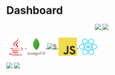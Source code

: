 # Dashboard

<div align="center">
  <a href="https://github.com/luizinhoh2o1">
  <img height="160em" src="https://github-readme-stats.vercel.app/api?username=luizinhoh2o1&show_icons=true&theme=dracula&include_all_commits=true&count_private=true"/>
  <img height="160em" src="https://github-readme-stats.vercel.app/api/top-langs/?username=luizinhoh2o1&layout=compact&langs_count=7&theme=dracula"/>
</div>
  
<div style="display: inline_block"><br>
  <img align="center" alt="J" height="50" width="50" src="https://raw.githubusercontent.com/devicons/devicon/master/icons/java/java-plain.svg">
  <img align="center" alt="NS" height="50" width="50" src="https://github.com/devicons/devicon/blob/master/icons/mongodb/mongodb-original-wordmark.svg">
  <img align="center" alt="S" height="50" width="50" src="https://static.spigotmc.org/img/spigot-og.png">
  <img align="center" alt="JS" height="50" width="50" src="https://github.com/devicons/devicon/blob/master/icons/javascript/javascript-original.svg">
  <img align="center" alt="React" height="50" width="50" src="https://github.com/devicons/devicon/blob/master/icons/react/react-original.svg">
</div>
<br>
<div>  
  <a href="https://www.linkedin.com/in/alessandro-luiz-259124199" target="_blank"><img src="https://img.shields.io/badge/-LinkedIn-%230077B5?style=for-the-badge&logo=linkedin&logoColor=white" target="_blank"></a> 
  <a href = "mailto:alessandroluizfacul@gmail.com"><img src="https://img.shields.io/badge/-Gmail-%23333?style=for-the-badge&logo=gmail&logoColor=white" target="_blank"></a>
</div>
